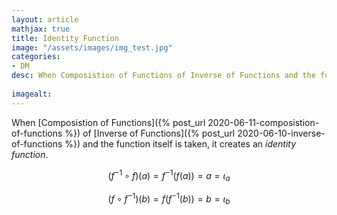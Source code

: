 ```yaml
---
layout: article
mathjax: true
title: Identity Function
image: "/assets/images/img_test.jpg"
categories:
- DM
desc: When Composistion of Functions of Inverse of Functions and the function itself is taken, it creates an identity function.
 
imagealt: 
---
```


When [Composistion of Functions]({% post_url 2020-06-11-composistion-of-functions %}) of [Inverse of Functions]({% post_url 2020-06-10-inverse-of-functions %}) and the function itself is taken, it creates an *identity function*.

$$(f^{-1} \circ f) (a) = f^{-1}(f(a)) = a = \iota_{a}$$

































































































































































































































































































































































$$(f \circ f^{-1}) (b) = f(f^{-1}(b)) = b = \iota_{b}$$
































































































































































































































































































































































